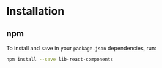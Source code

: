 # Installation

## npm

To install and save in your `package.json` dependencies, run:

```bash
npm install --save lib-react-components
```
